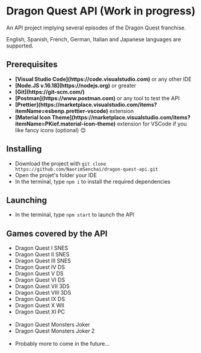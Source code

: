 <h1>Dragon Quest API (Work in progress)</h1>

<p>An API project implying several episodes of the Dragon Quest franchise.</p>
<p>English, Spanish, French, German, Italian and Japanese languages are supported.</p>

<h2>Prerequisites</h2>

<ul>
  <li><b>[Visual Studio Code](https://code.visualstudio.com)</b> or any other IDE</li>
  <li><b>[Node.JS v.16.18](https://nodejs.org)</b> or greater</li>
  <li><b>[Git](https://git-scm.com/)</b></li>
  <li><b>[Postman](https://www.postman.com)</b> or any tool to test the API</li>
  <li><b>[Prettier](https://marketplace.visualstudio.com/items?itemName=esbenp.prettier-vscode)</b> extension</li>
  <li><b>[Material Icon Theme](https://marketplace.visualstudio.com/items?itemName=PKief.material-icon-theme)</b> extension for VSCode if you like fancy icons (optional) 😊</li>
</ul>

<h2>Installing</h2>

<ul>
  <li>Download the project with <code>git clone https://github.com/NaorimSenchai/dragon-quest-api.git</code></li>
  <li>Open the projet's folder your IDE</li>
  <li>In the terminal, type <code>npm i</code> to install the required dependencies</li>
</ul>

<h2>Launching</h2>

<ul>
  <li>In the terminal, type <code>npm start</code> to launch the API</li>
</ul>

<h2>Games covered by the API</h2>

<ul>
  <li>Dragon Quest I SNES</li>
  <li>Dragon Quest II SNES</li>
  <li>Dragon Quest III SNES</li>
  <li>Dragon Quest IV DS</li>
  <li>Dragon Quest V DS</li>
  <li>Dragon Quest VI DS</li>
  <li>Dragon Quest VII 3DS</li>
  <li>Dragon Quest VIII 3DS</li>
  <li>Dragon Quest IX DS</li>
  <li>Dragon Quest X WII</li>
  <li>Dragon Quest XI PC</li>
  <br>
  <li>Dragon Quest Monsters Joker</li>
  <li>Dragon Quest Monsters Joker 2</li>
  <br>
  <li>Probably more to come in the future...</li>
</ul>
